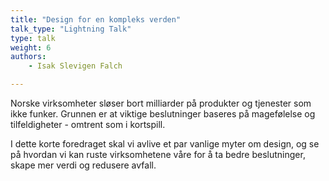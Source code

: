 ```yaml
---
title: "Design for en kompleks verden"
talk_type: "Lightning Talk"
type: talk
weight: 6
authors:
    - Isak Slevigen Falch

---
```

Norske virksomheter sløser bort milliarder på produkter og tjenester som ikke funker. Grunnen er at viktige beslutninger baseres på magefølelse og tilfeldigheter - omtrent som i kortspill.

I dette korte foredraget skal vi avlive et par vanlige myter om design, og se på hvordan vi kan ruste virksomhetene våre for å ta bedre beslutninger, skape mer verdi og redusere avfall.
